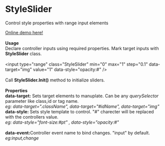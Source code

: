 # StyleSlider
Control style properties with range input elements

<a href="https://diwsi.github.io/styleslider/index.html">Online demo here!</a>
<br><br><b>Usage</b><br>
Declare controller inputs using required properties. Mark target inputs with <b>StyleSlider</b> class.
<br>
<br>
&lt;input type="range" class="StyleSlider" min="0" max="1" step="0.1" 
data-target="img" value="1" data-style="opacity:#" /&gt;
<br>
<br>
Call   <b>StyleSlider.Init()</b> method to initialize sliders.
<br><br>
<b>Properties</b><br>
<b>data-target:</b> Sets target elements to manuplate. Can be any <i>querySelector</i> parameter like class,id or tag name.
<br><i> eg: data-target=".className", data-target="#idName", data-target="img" </i>  
<b>data-style:</b> Sets style template to control. "#" charecter will be replaced with the controllers value.
<br> <i>eg: data-style="font-size:#pt" , data-style="opacity:#" </i> <br>  
<b>data-event:</b>Controller event name to bind changes. "input" by default.<br>
<i>eg:input,change</i>
